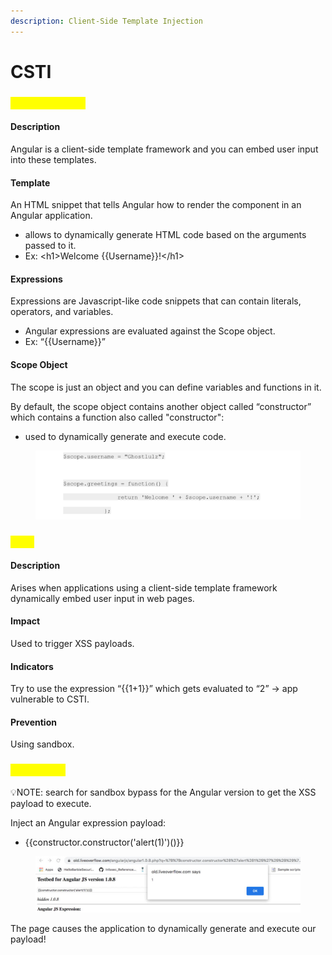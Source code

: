 ```yaml
---
description: Client-Side Template Injection
---
```


# CSTI

### <mark style="color:yellow;">Angular Basics</mark>

#### Description

Angular is a client-side template framework and you can embed user input into these templates.

#### Template

An HTML snippet that tells Angular how to render the component in an Angular application.

* allows to dynamically generate HTML code based on the arguments passed to it.
* Ex: \<h1>Welcome \{{Username\}}!\</h1>

#### Expressions

Expressions are Javascript-like code snippets that can contain literals, operators, and variables.

* Angular expressions are evaluated against the Scope object.
* Ex: “\{{Username\}}”

#### Scope Object

The scope is just an object and you can define variables and functions in it.

By default, the scope object contains another object called “constructor” which contains a function also called "constructor":

* used to dynamically generate and execute code.

<figure><img src="../.gitbook/assets/image.png" alt=""><figcaption></figcaption></figure>

### <mark style="color:yellow;">CSTI</mark>

#### Description

Arises when applications using a client-side template framework dynamically embed user input in web pages.

#### Impact

Used to trigger XSS payloads.

#### Indicators

Try to use the expression “\{{1+1\}}” which gets evaluated to “2” -> app vulnerable to CSTI.

#### Prevention

Using sandbox.

### <mark style="color:yellow;">CSTI (XSS)</mark>

💡NOTE: search for sandbox bypass for the Angular version to get the XSS payload to execute.

Inject an Angular expression payload:

* \{{constructor.constructor('alert(1)')()\}}

<figure><img src="../.gitbook/assets/image (1).png" alt=""><figcaption></figcaption></figure>

The page causes the application to dynamically generate and execute our payload!

